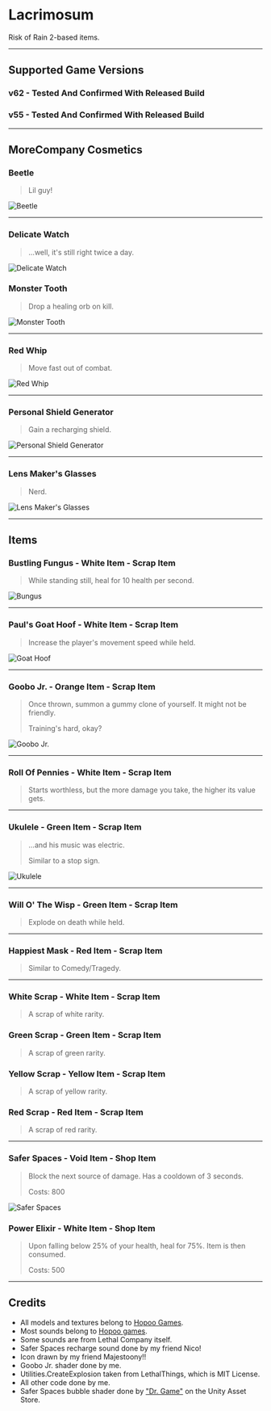 # Lacrimosum
Risk of Rain 2-based items.

---

## Supported Game Versions
### v62 - Tested And Confirmed With Released Build
### v55 - Tested And Confirmed With Released Build

---

## MoreCompany Cosmetics

### Beetle
> Lil guy!

![Beetle](https://raw.githubusercontent.com/WeatherElectric/Lacrimosum/main/Previews/beetle.gif)

---

### Delicate Watch
> ...well, it's still right twice a day.

![Delicate Watch](https://raw.githubusercontent.com/WeatherElectric/Lacrimosum/main/Previews/delicatewatch.png)

### Monster Tooth
> Drop a healing orb on kill. 

![Monster Tooth](https://raw.githubusercontent.com/WeatherElectric/Lacrimosum/main/Previews/tooth.png)

---

### Red Whip
> Move fast out of combat. 

![Red Whip](https://raw.githubusercontent.com/WeatherElectric/Lacrimosum/main/Previews/redwhip.png)

---

### Personal Shield Generator
> Gain a recharging shield.

![Personal Shield Generator](https://raw.githubusercontent.com/WeatherElectric/Lacrimosum/main/Previews/shield.png)

---

### Lens Maker's Glasses
> Nerd.

![Lens Maker's Glasses](https://raw.githubusercontent.com/WeatherElectric/Lacrimosum/main/Previews/nerdglasses.png)

---

## Items
### Bustling Fungus - White Item - Scrap Item
>While standing still, heal for 10 health per second.

![Bungus](https://raw.githubusercontent.com/WeatherElectric/Lacrimosum/main/Previews/bungus.gif)

---

### Paul's Goat Hoof - White Item - Scrap Item
> Increase the player's movement speed while held.

![Goat Hoof](https://raw.githubusercontent.com/WeatherElectric/Lacrimosum/main/Previews/goathoof.gif)

---

### Goobo Jr. - Orange Item - Scrap Item
> Once thrown, summon a gummy clone of yourself. It might not be friendly.
> 
> Training's hard, okay?

![Goobo Jr.](https://raw.githubusercontent.com/WeatherElectric/Lacrimosum/main/Previews/goobojr.gif)

---

### Roll Of Pennies - White Item - Scrap Item
> Starts worthless, but the more damage you take, the higher its value gets.

---

### Ukulele - Green Item - Scrap Item
>  ...and his music was electric.
> 
> Similar to a stop sign.

![Ukulele](https://raw.githubusercontent.com/WeatherElectric/Lacrimosum/main/Previews/ukulele.gif)

---

### Will O' The Wisp - Green Item - Scrap Item
> Explode on death while held.

---

### Happiest Mask - Red Item - Scrap Item
> Similar to Comedy/Tragedy.

---

### White Scrap - White Item - Scrap Item
> A scrap of white rarity.

### Green Scrap - Green Item - Scrap Item
> A scrap of green rarity.

### Yellow Scrap - Yellow Item - Scrap Item
> A scrap of yellow rarity.

### Red Scrap - Red Item - Scrap Item
> A scrap of red rarity.

---

### Safer Spaces - Void Item - Shop Item
> Block the next source of damage. Has a cooldown of 3 seconds.
> 
> Costs: 800

![Safer Spaces](https://raw.githubusercontent.com/WeatherElectric/Lacrimosum/main/Previews/saferspaces.gif)

### Power Elixir - White Item - Shop Item
> Upon falling below 25% of your health, heal for 75%. Item is then consumed.
> 
> Costs: 500

---

## Credits
* All models and textures belong to [Hopoo Games](https://store.steampowered.com/app/632360/Risk_of_Rain_2/).
* Most sounds belong to [Hopoo games](https://store.steampowered.com/app/632360/Risk_of_Rain_2/).
* Some sounds are from Lethal Company itself.
* Safer Spaces recharge sound done by my friend Nico!
* Icon drawn by my friend Majestoony!!
* Goobo Jr. shader done by me.
* Utilities.CreateExplosion taken from LethalThings, which is MIT License.
* All other code done by me.
* Safer Spaces bubble shader done by ["Dr. Game"](https://assetstore.unity.com/packages/vfx/shaders/bubble-shader-247693) on the Unity Asset Store.
